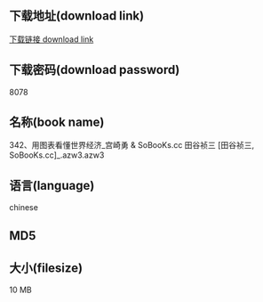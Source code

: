 ## 下载地址(download link)
[下载链接 download link](https://tutu365.netlify.app/?s=342%E3%80%81%E7%94%A8%E5%9B%BE%E8%A1%A8%E7%9C%8B%E6%87%82%E4%B8%96%E7%95%8C%E7%BB%8F%E6%B5%8E_%E5%AE%AB%E5%B4%8E%E5%8B%87+%26+SoBooKs.cc+%E7%94%B0%E8%B0%B7%E7%A5%AF%E4%B8%89+%5B%E7%94%B0%E8%B0%B7%E7%A5%AF%E4%B8%89%2C+SoBooKs.cc%5D_.azw3)

## 下载密码(download password)
8078

## 名称(book name)
342、用图表看懂世界经济_宫崎勇 & SoBooKs.cc 田谷祯三 [田谷祯三, SoBooKs.cc]_.azw3.azw3

## 语言(language)
chinese

## MD5


## 大小(filesize)
10 MB
